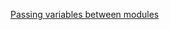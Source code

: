 [Passing variables between modules](https://stackoverflow.com/questions/41042096/using-one-module-local-variable-in-another-module-in-terraform)